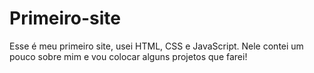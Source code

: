 # Primeiro-site
Esse é meu primeiro site, usei HTML, CSS e JavaScript. Nele contei um pouco sobre mim e vou colocar alguns projetos que farei!
